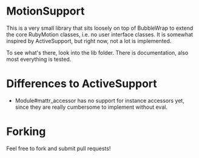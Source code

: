 # MotionSupport

This is a very small library that sits loosely on top of BubbleWrap to extend the core RubyMotion classes, i.e. no user interface classes. It is somewhat inspired by ActiveSupport, but right now, not a lot is implemented.

To see what's there, look into the lib folder. There is documentation, also most everything is tested.

# Differences to ActiveSupport

* Module#mattr_accessor has no support for instance accessors yet, since they are really cumbersome to implement without eval.

# Forking

Feel free to fork and submit pull requests!
